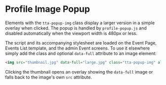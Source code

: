 # Profile Image Popup

Elements with the `tta-popup-img` class display a larger version in a simple overlay when clicked. The popup is handled by `profile-popup.js` and disabled automatically when the viewport width is 480px or less.

The script and its accompanying stylesheet are loaded on the Event Page, Events List template, and the admin Event screens. To use it elsewhere simply add the class and optional `data-full` attribute to an image element:

```html
<img src="thumbnail.jpg" data-full="large.jpg" class="tta-popup-img" alt="Profile">
```

Clicking the thumbnail opens an overlay showing the `data-full` image or falls back to the image's own `src` attribute.

